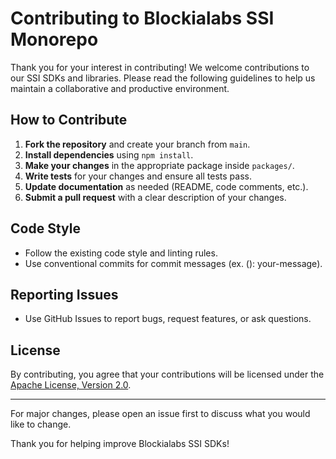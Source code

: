 # Contributing to Blockialabs SSI Monorepo

Thank you for your interest in contributing! We welcome contributions to our SSI SDKs and libraries. Please read the following guidelines to help us maintain a collaborative and productive environment.

## How to Contribute

1. **Fork the repository** and create your branch from `main`.
2. **Install dependencies** using `npm install`.
3. **Make your changes** in the appropriate package inside `packages/`.
4. **Write tests** for your changes and ensure all tests pass.
5. **Update documentation** as needed (README, code comments, etc.).
6. **Submit a pull request** with a clear description of your changes.

## Code Style

- Follow the existing code style and linting rules.
- Use conventional commits for commit messages (ex. <type>(<scope>): your-message).

## Reporting Issues

- Use GitHub Issues to report bugs, request features, or ask questions.

## License

By contributing, you agree that your contributions will be licensed under the [Apache License, Version 2.0](LICENSE).

---

For major changes, please open an issue first to discuss what you would like to change.

Thank you for helping improve Blockialabs SSI SDKs!
